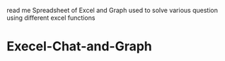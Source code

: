 read me
Spreadsheet of Excel and Graph used to solve various question using different excel functions
# Execel-Chat-and-Graph
